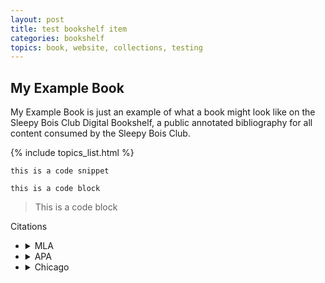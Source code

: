 ```yaml
---
layout: post
title: test bookshelf item
categories: bookshelf
topics: book, website, collections, testing
---
```


## My Example Book

My Example Book is just an example of what a book might look like on the Sleepy Bois Club Digital Bookshelf, a public annotated bibliography for all content consumed by the Sleepy Bois Club.

{% include topics_list.html %}

`this is a code snippet`
```
this is a code block
```
> This is a code block

<summary>Citations</summary>

+ <details>
  <summary>MLA</summary>
  `Einstein, Albert. "My Exampe Book". SBC Publishers. 2023.`
  </details>
+ <details>
  <summary>APA</summary>
    <blockquote>
      <p>
        Einstein, Albert. "My Exampe Book". SBC Publishers. (2023).
      </p>
    </blockquote>
  </details>
+ <details>
  <summary>Chicago</summary>
  > Einstein, Albert. "My Exampe Book". SBC Publishers. (2023).
  </details>